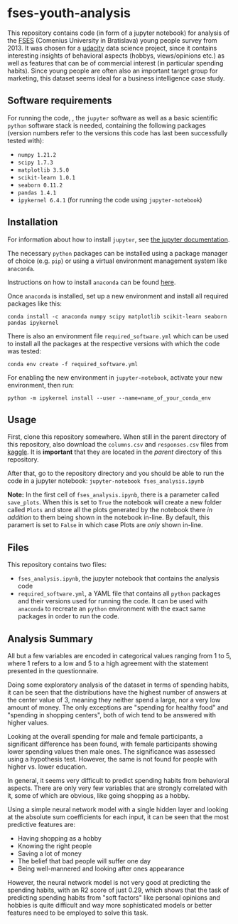 # fses-youth-analysis
This repository contains code (in form of a jupyter notebook) for analysis of the [FSES](https://fses.uniba.sk/en/) (Comenius University in Bratislava) young people survey from 2013. It was chosen for a [udacity](https://www.udacity.com/) data science project, since it contains interesting insights of behavioral aspects (hobbys, views/opinions etc.) as well as features that can be of commercial interest (in particular spending habits). Since young people are often also an important target group for marketing, this dataset seems ideal for a business intelligence case study.

## Software requirements

For running the code, , the `jupyter` software as well as a basic scientific `python` software stack is needed, containing the following packages (version numbers refer to the versions this code has last been successfully tested with):
- `numpy 1.21.2`
- `scipy 1.7.3`
- `matplotlib 3.5.0`
- `scikit-learn 1.0.1`
- `seaborn 0.11.2`
- `pandas 1.4.1`
- `ipykernel 6.4.1` (for running the code using `jupyter-notebook`)

## Installation

For information about how to install `jupyter`, see [the jupyter documentation](https://docs.jupyter.org/en/latest/install.html).

The necessary `python` packages can be installed using a package manager of choice (e.g. `pip`) or using a virtual environment management system like `anaconda`.

Instructions on how to install `anaconda` can be found [here](https://docs.anaconda.com/anaconda/install/index.html).

Once `anaconda` is installed, set up a new environment and install all required packages like this:

`conda install -c anaconda numpy scipy matplotlib scikit-learn seaborn pandas ipykernel`

There is also an environment file `required_software.yml` which can be used to install all the packages at the respective versions with which the code was tested:

`conda env create -f required_software.yml`

For enabling the new environment in `jupyter-notebook`, activate your new environment, then run:

`python -m ipykernel install --user --name=name_of_your_conda_env`

## Usage

First, clone this repository somewhere. When still in the parent directory of this repository, also download the `columns.csv` and `responses.csv` files from [kaggle](https://www.kaggle.com/miroslavsabo/young-people-survey). It is **important** that they are located in the *parent* directory of this repository.

After that, go to the repository directory and you should be able to run the code in a jupyter notebook: `jupyter-notebook fses_analysis.ipynb`

**Note:** In the first cell of `fses_analysis.ipynb`, there is a parameter called `save_plots`. When this is set to `True` the notebook will create a new folder called `Plots` and store all the plots generated by the notebook there *in addition* to them being shown in the notebook in-line. By default, this paramert is set to `False` in which case Plots are *only* shown in-line.

## Files

This repository contains two files:
- `fses_analysis.ipynb`, the jupyter notebook that contains the analysis code
- `required_software.yml`, a YAML file that contains all `python` packages and their versions used for running the code. It can be used with `anaconda` to recreate an `python` environment with the exact same packages in order to run the code.


## Analysis Summary

All but a few variables are encoded in categorical values ranging from 1 to 5, where 1 refers to a low and 5 to a high agreement with the statement presented in the questionnaire.

Doing some exploratory analysis of the dataset in terms of spending habits, it can be seen that the distributions have the highest number of answers at the center value of 3, meaning they neither spend a large, nor a very low amount of money. The only exceptions are "spending for healthy food" and "spending in shopping centers", both of wich tend to be answered with higher values.

Looking at the overall spending for male and female participants, a significant difference has been found, with female participants showing lower spending values then male ones. The significance was assessed using a hypothesis test. However, the same is not found for people with higher vs. lower education.

In general, it seems very difficult to predict spending habits from behavioral aspects. There are only very few variables that are strongly correlated with it, some of which are obvious, like going shopping as a hobby.

Using a simple neural network model with a single hidden layer and looking at the absolute sum coefficients for each input, it can be seen that the most predictive features are:
- Having shopping as a hobby
- Knowing the right people
- Saving a lot of money
- The belief that bad people will suffer one day
- Being well-mannered and looking after ones appearance

However, the neural network model is not very good at predicting the spending habits, with an R2 score of just 0.29, which shows that the task of predicting spending habits from "soft factors" like personal opinions and hobbies is quite difficult and way more sophisticated models or better features need to be employed to solve this task.